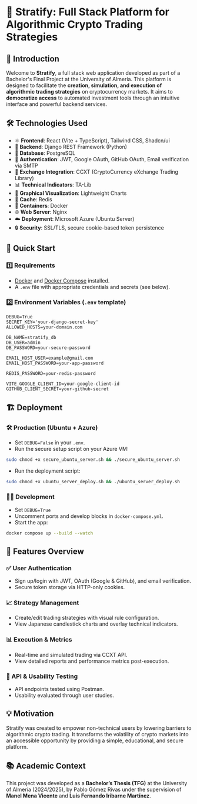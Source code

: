 # 🚀 Stratify: Full Stack Platform for Algorithmic Crypto Trading Strategies

## 🌟 Introduction
Welcome to **Stratify**, a full stack web application developed as part of a Bachelor's Final Project at the University of Almería. This platform is designed to facilitate the **creation, simulation, and execution of algorithmic trading strategies** on cryptocurrency markets. It aims to **democratize access** to automated investment tools through an intuitive interface and powerful backend services.

## 🛠️ Technologies Used

- ⚛️ **Frontend**: React (Vite + TypeScript), Tailwind CSS, Shadcn/ui  
- 🐍 **Backend**: Django REST Framework (Python)  
- 🐘 **Database**: PostgreSQL  
- 🔐 **Authentication**: JWT, Google OAuth, GitHub OAuth, Email verification via SMTP  
- 🔄 **Exchange Integration**: CCXT (CryptoCurrency eXchange Trading Library)  
- 📊 **Technical Indicators**: TA-Lib  
- 🧠 **Graphical Visualization**: Lightweight Charts  
- 🔄 **Cache**: Redis  
- 🐳 **Containers**: Docker  
- 🌐 **Web Server**: Nginx  
- ☁️ **Deployment**: Microsoft Azure (Ubuntu Server)  
- 🔒 **Security**: SSL/TLS, secure cookie-based token persistence

## 🚀 Quick Start

### 1️⃣ Requirements
- [Docker](https://www.docker.com/) and [Docker Compose](https://docs.docker.com/compose/) installed.
- A `.env` file with appropriate credentials and secrets (see below).

### 2️⃣ Environment Variables (`.env` template)
```env
DEBUG=True
SECRET_KEY='your-django-secret-key'
ALLOWED_HOSTS=your-domain.com

DB_NAME=stratify_db
DB_USER=admin
DB_PASSWORD=your-secure-password

EMAIL_HOST_USER=example@gmail.com
EMAIL_HOST_PASSWORD=your-app-password

REDIS_PASSWORD=your-redis-password

VITE_GOOGLE_CLIENT_ID=your-google-client-id
GITHUB_CLIENT_SECRET=your-github-secret
```

## 🏗️ Deployment

### 🛠️ Production (Ubuntu + Azure)
- Set `DEBUG=False` in your `.env`.
- Run the secure setup script on your Azure VM:
```bash
sudo chmod +x secure_ubuntu_server.sh && ./secure_ubuntu_server.sh
```
- Run the deployment script:
```bash
sudo chmod +x ubuntu_server_deploy.sh && ./ubuntu_server_deploy.sh
```

### 👨‍💻 Development
- Set `DEBUG=True`
- Uncomment ports and develop blocks in `docker-compose.yml`.
- Start the app:
```bash
docker compose up --build --watch
```

## 📐 Features Overview

### ✅ User Authentication
- Sign up/login with JWT, OAuth (Google & GitHub), and email verification.
- Secure token storage via HTTP-only cookies.

### 📈 Strategy Management
- Create/edit trading strategies with visual rule configuration.
- View Japanese candlestick charts and overlay technical indicators.

### 📊 Execution & Metrics
- Real-time and simulated trading via CCXT API.
- View detailed reports and performance metrics post-execution.

### 🧪 API & Usability Testing
- API endpoints tested using Postman.
- Usability evaluated through user studies.

## 💡 Motivation
Stratify was created to empower non-technical users by lowering barriers to algorithmic crypto trading. It transforms the volatility of crypto markets into an accessible opportunity by providing a simple, educational, and secure platform.

## 📚 Academic Context
This project was developed as a **Bachelor’s Thesis (TFG)** at the University of Almería (2024/2025), by Pablo Gómez Rivas under the supervision of **Manel Mena Vicente** and **Luis Fernando Iribarne Martínez**.
